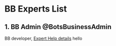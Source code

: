 # BB Experts List

## 1. BB Admin @BotsBusinessAdmin
BB developer, [Expert Help details](https://telegra.ph/Expert-help-from-BB-Admin-05-20)
hello
